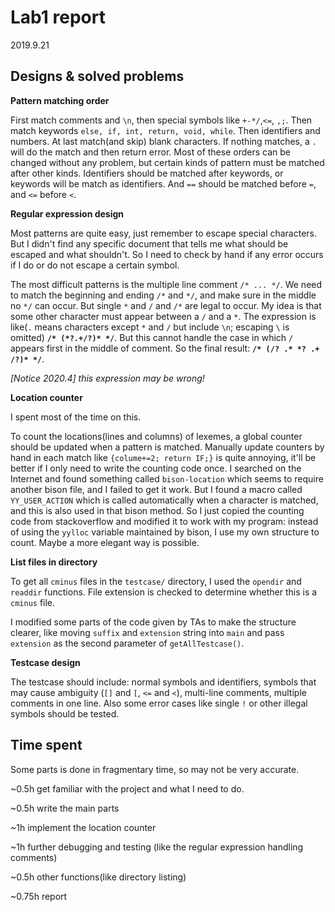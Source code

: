 # Lab1 report

2019.9.21

## Designs & solved problems

**Pattern matching order**

First match comments and `\n`, then special symbols like `+-*/`,`<=`, `,;`. Then match keywords `else, if, int, return, void, while`. Then identifiers and numbers. At last match(and skip) blank characters. If nothing matches, a `.` will do the match and then return error. Most of these orders can be changed without any problem, but certain kinds of pattern must be matched after other kinds. Identifiers should be matched after keywords, or keywords will be match as identifiers. And `==` should be matched before `=`, and `<=` before `<`. 

**Regular expression design**

Most patterns are quite easy, just remember to escape special characters. But I didn't find any specific document that tells me what should be escaped and what shouldn't. So I need to check by hand if any error occurs if I do or do not escape a certain symbol. 

The most difficult patterns is the multiple line comment `/* ... */`. We need to match the beginning and ending `/*` and `*/`, and make sure in the middle no `*/` can occur. But single `*` and `/` and `/*` are legal to occur. My idea is that some other character must appear between a `/` and a `*`. The expression is like(`.` means characters except `*` and `/` but include `\n`; escaping `\` is omitted) **`/* (*?.+/?)* */`**. But this cannot handle the case in which `/` appears first in the middle of comment. So the final result: **`/* (/? .* *? .+ /?)* */`**. 

*[Notice 2020.4] this expression may be wrong!*

**Location counter**

I spent most of the time on this. 

To count the locations(lines and columns) of lexemes, a global counter should be updated when a pattern is matched. Manually update counters by hand in each match like `{colume+=2; return IF;}` is quite annoying, it'll be better if I only need to write the counting code once. I searched on the Internet and found something called `bison-location` which seems to require another bison file, and I failed to get it work. But I found a macro called `YY_USER_ACTION` which is called automatically when a character is matched, and this is also used in that bison method. So I just copied the counting code from stackoverflow and modified it to work with my program: instead of using the `yylloc` variable maintained by bison, I use my own structure to count. Maybe a more elegant way is possible. 

**List files in directory**

To get all `cminus` files in the `testcase/` directory, I used the `opendir` and `readdir` functions. File extension is checked to determine whether this is a `cminus` file. 

I modified some parts of the code given by TAs to make the structure clearer, like moving `suffix` and `extension` string into `main` and pass `extension` as the second parameter of `getAllTestcase()`. 

**Testcase design**

The testcase should include: normal symbols and identifiers, symbols that may cause ambiguity (`[]` and `[`, `<=` and `<`), multi-line comments, multiple comments in one line. Also some error cases like single `!` or other illegal symbols should be tested. 

## Time spent

Some parts is done in fragmentary time, so may not be very accurate.

~0.5h get familiar with the project and what I need to do. 

~0.5h write the main parts

~1h implement the location counter

~1h further debugging and testing (like the regular expression handling comments)

~0.5h other functions(like directory listing)

~0.75h report



